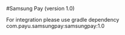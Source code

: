 #Samsung Pay (version 1.0)

For integration please use gradle dependency com.payu.samsungpay:samsungpay:1.0
